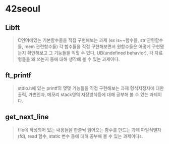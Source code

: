 # 42seoul

## Libft
> C언어에있는 기본함수들을 직접 구현해보는 과제 (ex is~~함수들, str 관련함수들, mem 관련함수들)
> 각 함수들을 직접 구현해보면서 원함수들은 어떻게 구현됐는지 확인해보고 그 기능들을 익힐 수 있다,
> UB(undefined behavior), 각 자료형들을 왜 쓰는지 등에 대해 생각해 볼 수 있는 과제이다.

## ft_printf
> stdio.h에 있는 printf의 몇몇 기능들을 직접 구현해보는 과제
> 형식지정자에 대한 출력, 가변인자, 메모리 stack영역 저장방식등에 대해 공부해 볼 수 있는 과제이다.

## get_next_line
> file에 작성되어 있는 내용들을 한줄씩 읽어오는 함수를 만드는 과제
> 파일식별자(fd), read 함수, static 변수 등에 대해 공부해 볼 수 있는 과제이다s.